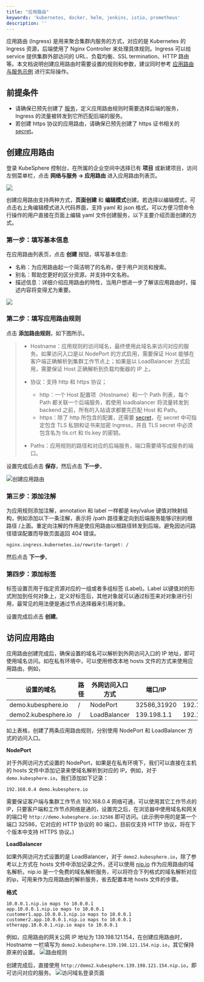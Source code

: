 ```yaml
---
title: "应用路由"
keywords: 'kubernetes, docker, helm, jenkins, istio, prometheus'
description: ''
---
```


应用路由 (Ingress) 是用来聚合集群内服务的方式，对应的是 Kubernetes 的 Ingress 资源，后端使用了 Nginx Controller 来处理具体规则。Ingress 可以给 service 提供集群外部访问的 URL、负载均衡、SSL termination、HTTP 路由等。本文档说明创建应用路由时需要设置的规则和参数，建议同时参考 [应用路由与服务示例](../../quick-start/ingress-demo) 进行实际操作。

## 前提条件

- 请确保已预先创建了 [服务](../services)，定义应用路由规则时需要选择后端的服务，Ingress 的流量被转发到它所匹配后端的服务。
- 若创建 https 协议的应用路由，请确保已预先创建了 https 证书相关的 [secret](../../configuration/secrets)。

## 创建应用路由

登录 KubeSphere 控制台，在所属的企业空间中选择已有 **项目** 或新建项目，访问左侧菜单栏，点击 **网络与服务 → 应用路由** 进入应用路由列表页。

![](https://pek3b.qingstor.com/kubesphere-docs/png/20190514094134.png)

创建应用路由支持两种方式，**页面创建** 和 **编辑模式**创建。若选择以编辑模式，可点击右上角编辑模式进入代码界面，支持 yaml 和 json 格式，可以方便习惯命令行操作的用户直接在页面上编辑 yaml 文件创建服务，以下主要介绍页面创建的方式。

### 第一步：填写基本信息

在应用路由列表页，点击 **创建** 按钮，填写基本信息:

- 名称：为应用路由起一个简洁明了的名称，便于用户浏览和搜索。
- 别名：帮助您更好的区分资源，并支持中文名称。
- 描述信息：详细介绍应用路由的特性，当用户想进一步了解该应用路由时，描述内容将变得尤为重要。

![](/ae-ingress-basic.png)

### 第二步：填写应用路由规则

点击 **添加路由规则**，如下图所示。

> - Hostname：应用规则的访问域名，最终使用此域名来访问对应的服务。如果访问入口是以 NodePort 的方式启用，需要保证 Host 能够在客户端正确解析到集群工作节点上；如果是以 LoadBalancer 方式启用，需要保证 Host 正确解析到负载均衡器的 IP 上。
> - 协议：支持 http 和 https 协议；
>
>    - http：一个 Host 配置项（Hostname）和一个 Path 列表，每个 Path 都关联一个后端服务，若使用 loadbalancer 将流量转发到 backend 之前，所有的入站请求都要先匹配 Host 和 Path。
>    - https：除了 http 所包含的配置，还需要 [secret](../../configuration/secrets)，在 secret 中可指定包含 TLS 私钥和证书来加密 Ingress，并且 TLS secret 中必须包含名为 tls.crt 和 tls.key 的密钥。
> - Paths：应用规则的路径和对应的后端服务，端口需要填写成服务的端口。

设置完成后点击 **保存**，然后点击 **下一步**。

![创建应用路由](/ae-ingress-rules.png)

### 第三步：添加注解

为应用规则添加注解，annotation 和 label 一样都是 key/value 键值对映射结构，例如添加以下一条注解，表示将 /path 路径重定向到后端服务能够识别的根路径 /上面。重定向注解的作用是使应用路由以根路径转发到后端，避免因访问路径错误配置而导致页面返回 404 错误。

```
nginx.ingress.kubernetes.io/rewrite-target: /
```
然后点击 **下一步**。

### 第四步：添加标签

标签设置页用于指定资源对应的一组或者多组标签 (Label)。Label 以键值对的形式附加到任何对象上，定义好标签后，其他对象就可以通过标签来对对象进行引用，最常见的用法便是通过节点选择器来引用对象。

设置完成后点击 **创建**。

## 访问应用路由

应用路由创建完成后，确保设置的域名可以解析到外网访问入口的 IP 地址，即可使用域名访问。如在私有环境中，可以使用修改本地 hosts 文件的方式来使用应用路由。例如，

|设置的域名|路径|外网访问入口方式|端口/IP|集群工作节点IP|
----|---|---|---|---
|demo.kubesphere.io|/|NodePort|32586,31920|192.168.0.4,192.168.0.3,192.168.0.2|
|demo2.kubesphere.io|/|LoadBalancer|139.198.1.1|192.168.0.4,192.168.0.3,192.168.0.2

如上表格，创建了两条应用路由规则，分别使用 NodePort 和 LoadBalancer 方式的访问入口。

**NodePort**

对于外网访问方式设置的 NodePort，如果是在私有环境下，我们可以直接在主机的 hosts 文件中添加记录来使域名解析到对应的 IP。例如，对于 `demo.kubesphere.io`，我们添加如下记录：

```
192.168.0.4 demo.kubesphere.io
```

需要保证客户端与集群工作节点 192.168.0.4 网络可通，可以使用其它工作节点的 IP，只要客户端和工作节点网络是通的，设置完之后，在浏览器中使用域名和网关的端口号 `http://demo.kubesphere.io:32586` 即可访问。(此示例中用的是第一个端口 32586，它对应的 HTTP 协议的 80 端口，目前仅支持 HTTP 协议，将在下个版本中支持 HTTPS 协议。) 

**LoadBalancer**

如果外网访问方式设置的是 LoadBalancer，对于 `demo2.kubesphere.io`，除了参考以上方式在 hosts 文件中添加记录之外，还可以使用 [nip.io](http://nip.io/)  作为应用路由的域名解析。nip.io 是一个免费的域名解析服务，可以将符合下列格式的域名解析对应的ip，可用来作为应用路由的解析服务，省去配置本地 hosts 文件的步骤。

**格式**

```
10.0.0.1.nip.io maps to 10.0.0.1  
app.10.0.0.1.nip.io maps to 10.0.0.1
customer1.app.10.0.0.1.nip.io maps to 10.0.0.1
customer2.app.10.0.0.1.nip.io maps to 10.0.0.1
otherapp.10.0.0.1.nip.io maps to 10.0.0.1
```

例如，应用路由的网关公网 IP 地址为 139.198.121.154，在创建应用路由时，Hostname 一栏填写为 `demo2.kubesphere.139.198.121.154.nip.io`，其它保持原来的设置。
![路由规则](/ae-ingress-demo.png)

创建完成后，直接使用 `http://demo2.kubesphere.139.198.121.154.nip.io`，即可访问对应的服务。
![访问域名登录页面](/router-login.png)


